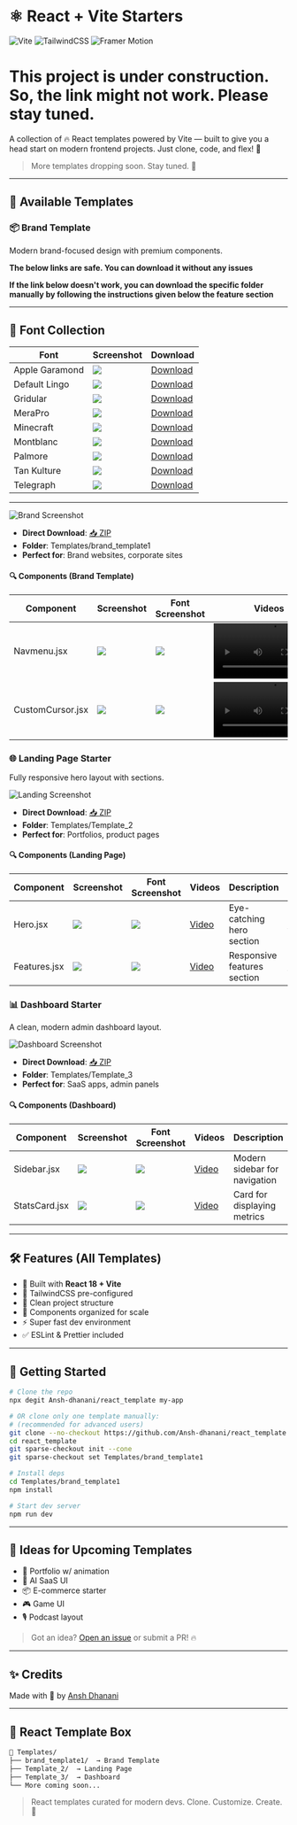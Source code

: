 # ⚛️ React + Vite Starters

![Vite](https://img.shields.io/badge/Vite-646CFF?style=for-the-badge&logo=vite&logoColor=white)
![TailwindCSS](https://img.shields.io/badge/TailwindCSS-38B2AC?style=for-the-badge&logo=tailwind-css&logoColor=white)
![Framer Motion](https://img.shields.io/badge/Framer--Motion-EF2779?style=for-the-badge&logo=framer&logoColor=white)

# This project is under construction. So, the link might not work. Please stay tuned.

A collection of 🔥 React templates powered by Vite — built to give you a head start on modern frontend projects. Just clone, code, and flex! 💅

> More templates dropping soon. Stay tuned. 📡

---

## 🌈 Available Templates

### 📦 Brand Template
Modern brand-focused design with premium components.

**The below links are safe. You can download it without any issues**

**If the link below doesn't work, you can download the specific folder manually by following the instructions given below the feature section**

---

## 🎨 Font Collection

| Font | Screenshot | Download |
|------|------------|----------|
| Apple Garamond | [![](./public/Apple%20Garamond.png)](https://github.com/Ansh-dhanani/react_template/tree/main/fonts/apple-garamond) | [Download](https://download-directory.github.io/?url=https://github.com/Ansh-dhanani/react_template/tree/main/fonts/apple-garamond) |
| Default Lingo | [![](./public/default%20Lingo.png)](https://github.com/Ansh-dhanani/react_template/tree/main/fonts/default-lingo) | [Download](https://download-directory.github.io/?url=https://github.com/Ansh-dhanani/react_template/tree/main/fonts/default-lingo) |
| Gridular | [![](./public/Gridular.png)](https://github.com/Ansh-dhanani/react_template/tree/main/fonts/gridular) | [Download](https://download-directory.github.io/?url=https://github.com/Ansh-dhanani/react_template/tree/main/fonts/gridular) |
| MeraPro | [![](./public/MeraPro.png)](https://github.com/Ansh-dhanani/react_template/tree/main/fonts/merapro) | [Download](https://download-directory.github.io/?url=https://github.com/Ansh-dhanani/react_template/tree/main/fonts/merapro) |
| Minecraft | [![](./public/Minecraft.png)](https://github.com/Ansh-dhanani/react_template/tree/main/fonts/minecraft) | [Download](https://download-directory.github.io/?url=https://github.com/Ansh-dhanani/react_template/tree/main/fonts/minecraft) |
| Montblanc | [![](./public/Montblanc.png)](https://github.com/Ansh-dhanani/react_template/tree/main/fonts/montblanc) | [Download](https://download-directory.github.io/?url=https://github.com/Ansh-dhanani/react_template/tree/main/fonts/montblanc) |
| Palmore | [![](./public/Palmore.png)](https://github.com/Ansh-dhanani/react_template/tree/main/fonts/palmore) | [Download](https://download-directory.github.io/?url=https://github.com/Ansh-dhanani/react_template/tree/main/fonts/palmore) |
| Tan Kulture | [![](./public/Tan%20Kulture.png)](https://github.com/Ansh-dhanani/react_template/tree/main/fonts/tan-kulture) | [Download](https://download-directory.github.io/?url=https://github.com/Ansh-dhanani/react_template/tree/main/fonts/tan-kulture) |
| Telegraph | [![](./public/Telegraph.png)](https://github.com/Ansh-dhanani/react_template/tree/main/fonts/telegraph) | [Download](https://download-directory.github.io/?url=https://github.com/Ansh-dhanani/react_template/tree/main/fonts/telegraph) |

---

![Brand Screenshot](./screenshots/brand.png)

- **Direct Download**: [📥 ZIP](https://download-directory.github.io/?url=https://github.com/Ansh-dhanani/react_template/tree/main/Templates/brand_template1)
- **Folder**: Templates/brand_template1
- **Perfect for**: Brand websites, corporate sites

#### 🔍 Components (Brand Template)
| Component | Screenshot | Font Screenshot | Videos | Description | Download |
|----------|------------|----------------|--------|-------------|----------|
| Navmenu.jsx | ![](./screenshots/brand/navmenu.png) | ![](./screenshots/brand/navmenu-font.png) | <video width="200" controls><source src="./public/Navmenu1.mp4" type="video/mp4">Video</video> | Premium navigation menu | [Download](https://raw.githubusercontent.com/Ansh-dhanani/react_template/main/Templates/brand_template1/components/Navmenu.jsx) |
| CustomCursor.jsx | ![](./screenshots/brand/cursor.png) | ![](./screenshots/brand/cursor-font.png) | <video width="200" controls><source src="./public/CustomCursor1.mp4" type="video/mp4">Video</video> | Interactive custom cursor | [Download](https://raw.githubusercontent.com/Ansh-dhanani/react_template/main/Templates/brand_template1/components/CustomCursor.jsx) |

### 🌐 Landing Page Starter
Fully responsive hero layout with sections.

![Landing Screenshot](./screenshots/landing.png)

- **Direct Download**: [📥 ZIP](https://download-directory.github.io/?url=https://github.com/Ansh-dhanani/react_template/tree/main/Templates/Template_2)
- **Folder**: Templates/Template_2
- **Perfect for**: Portfolios, product pages

#### 🔍 Components (Landing Page)
| Component | Screenshot | Font Screenshot | Videos | Description | Download |
|----------|------------|----------------|--------|-------------|----------|
| Hero.jsx | ![](./screenshots/landing/hero.png) | ![](./screenshots/landing/hero-font.png) | [Video](./videos/landing/hero.mp4) | Eye-catching hero section | [Download](https://raw.githubusercontent.com/Ansh-dhanani/react_template/main/Templates/Template_2/components/Hero.jsx) |
| Features.jsx | ![](./screenshots/landing/features.png) | ![](./screenshots/landing/features-font.png) | [Video](./videos/landing/features.mp4) | Responsive features section | [Download](https://raw.githubusercontent.com/Ansh-dhanani/react_template/main/Templates/Template_2/components/Features.jsx) |

### 📊 Dashboard Starter
A clean, modern admin dashboard layout.

![Dashboard Screenshot](./screenshots/dashboard.png)

- **Direct Download**: [📥 ZIP](https://download-directory.github.io/?url=https://github.com/Ansh-dhanani/react_template/tree/main/Templates/Template_3)
- **Folder**: Templates/Template_3
- **Perfect for**: SaaS apps, admin panels

#### 🔍 Components (Dashboard)
| Component | Screenshot | Font Screenshot | Videos | Description | Download |
|----------|------------|----------------|--------|-------------|----------|
| Sidebar.jsx | ![](./screenshots/dashboard/sidebar.png) | ![](./screenshots/dashboard/sidebar-font.png) | [Video](./videos/dashboard/sidebar.mp4) | Modern sidebar for navigation | [Download](https://raw.githubusercontent.com/Ansh-dhanani/react_template/main/Templates/Template_3/components/Sidebar.jsx) |
| StatsCard.jsx | ![](./screenshots/dashboard/statscard.png) | ![](./screenshots/dashboard/statscard-font.png) | [Video](./videos/dashboard/statscard.mp4) | Card for displaying metrics | [Download](https://raw.githubusercontent.com/Ansh-dhanani/react_template/main/Templates/Template_3/components/StatsCard.jsx) |

---

## 🛠️ Features (All Templates)

- 🧠 Built with **React 18 + Vite**
- 🎨 TailwindCSS pre-configured
- 📁 Clean project structure
- 🧩 Components organized for scale
- ⚡ Super fast dev environment
- ✅ ESLint & Prettier included

---

## 🚀 Getting Started

```bash
# Clone the repo
npx degit Ansh-dhanani/react_template my-app

# OR clone only one template manually:
# (recommended for advanced users)
git clone --no-checkout https://github.com/Ansh-dhanani/react_template.git
cd react_template
git sparse-checkout init --cone
git sparse-checkout set Templates/brand_template1

# Install deps
cd Templates/brand_template1
npm install

# Start dev server
npm run dev
```

---

## 🧠 Ideas for Upcoming Templates

- 💼 Portfolio w/ animation
- 🧠 AI SaaS UI
- 📦 E-commerce starter
- 🎮 Game UI
- 🎙️ Podcast layout

> Got an idea? [Open an issue](https://github.com/Ansh-dhanani/react_template/issues) or submit a PR! 🔥

---

## ✨ Credits

Made with 💙 by [Ansh Dhanani](https://github.com/Ansh-dhanani)

---

## 🧃 React Template Box

```txt
📁 Templates/
├── brand_template1/  → Brand Template
├── Template_2/  → Landing Page
├── Template_3/  → Dashboard
└── More coming soon...
```

> React templates curated for modern devs. Clone. Customize. Create. 💫
